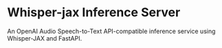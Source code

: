 # Whisper-jax Inference Server

An OpenAI Audio Speech-to-Text API-compatible inference service using Whisper-JAX and FastAPI.
